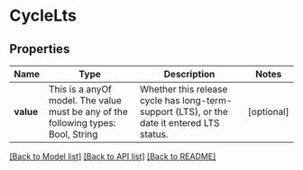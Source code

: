 # CycleLts



## Properties
Name | Type | Description | Notes
------------ | ------------- | ------------- | -------------
**value** | This is a anyOf model. The value must be any of the following types: Bool, String | Whether this release cycle has long-term-support (LTS), or the date it entered LTS status. | [optional] 





[[Back to Model list]](../README.md#models) [[Back to API list]](../README.md#api-endpoints) [[Back to README]](../README.md)


